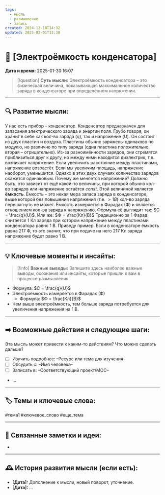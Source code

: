 ```yaml
---
tags:
  - мысль
  - размышление
  - запись
created: 2024-12-18T14:32
updated: 2025-02-01T13:30
---
```


# 💭  [Электроёмкость конденсатора]

**Дата и время:** 2025-01-30 16:07

> [!question] **Суть мысли:**
> Электроёмкость конденсатора – это физическая величина, показывающая максимальное количество заряда в конденсаторе при определённом напряжении.

---

## 🔍 Развитие мысли:

У нас есть прибор – конденсатор. Конденсатор предназначен для запасания электрического заряда и энергии поля. Грубо говоря, он хранит в себе как кол-во заряда (q), так и напряжение (U). Он состоит из двух пластин и воздуха. Пластины обычно заряжены одинаково по модулю, но различно по типу заряда (одна пластина положительно, вторая – отрицательно). Из-за разноимённости зарядов, они стремятся приблизиться друг к другу, но между ними находится диэлектрик, т.е. возникает напряжение. Если увеличить расстояние между пластинами, напряжение возрастёт. Если мы увеличим площадь, напряжение наоборот, уменьшится. Однако в этих двух случаях количество зарядов окажется одинаковым. Почему же меняется напряжение? Должно быть, это зависит от ещё какой-то величины, при которой обычно кол-во зарядов или напряжение остаётся $const$. Этой величиной является **ёмкость**. Ёмкость – это некая мера запаса заряда в конденсаторе, выше которой без повышения напряжения (т.е. $> 1 В$) кол-во заряда перешагнуть не может. Ёмкость измеряется в Фарадах (Ф) и является отношением кол-ва заряда к напряжению. Формула её выглядит так:
$C = \frac{q}{U}$,
Или же:
$Ф = \frac{Кл}{В}$
Традиционно за 1 Фарад считается 1 Кл заряда при котором напряжение между пластинами конденсатора равно 1 В.
Приведу пример. Если в конденсаторе ёмкость равна 217 Ф, то это значит, что при подаче на него 217 Кл заряда напряжение будет равно 1 В.

---

## 💡 Ключевые моменты и инсайты:

> [!info] **Важные выводы:**
> Запишите здесь наиболее важные выводы, осознания или инсайты, которые пришли к вам в процессе размышления.

- Формула: $C = \frac{q}{U}$
- Электроёмкость измеряется в Фарадах (Ф)
	- Формула: $Ф  = \frac{Кл}{В}$
- Чем выше электроёмкость, тем больше заряда потребуется для увеличения напряжения на 1 В.

---

## ➡️ Возможные действия и следующие шаги:

Эта мысль может привести к каким-то действиям? Что можно сделать дальше?

- [ ] Изучить подробнее: –Ресурс или тема для изучения–
- [ ] Обсудить с: –Имя человека–
- [ ] Записать в: –Соответствующий проект/MOC–
- ...

---

## 🏷️ Темы и ключевые слова:

#тема1 #ключевое_слово #еще_тема

---

## 🔄 Связанные заметки и идеи:

- 

---

## 🕰️ История развития мысли (если есть):

* **[Дата]:**  Дополнение к мысли, новый поворот, уточнение.
* **[Дата]:**  ...